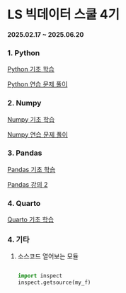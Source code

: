 # LS 빅데이터 스쿨 4기

**2025.02.17 ~ 2025.06.20**

### 1. Python

[Python 기초 학습](lecture/python-intro.py)

[Python 연습 문제 풀이](lecture/python-function-loop.py)

### 2. Numpy

[Numpy 기초 학습](lecture/numpy-intro.py)

[Numpy 연습 문제 풀이](lecture/numpy-practice.py)

### 3. Pandas

[Pandas 기초 학습](lecture/pandas-intro.py)

[Pandas 강의 2](lecture/pandas-second.py)

### 4. Quarto

[Quarto 기초 학습](quarto/hello.qmd)

### 4. 기타

1. 소스코드 열어보는 모듈

   ```python

   import inspect
   inspect.getsource(my_f)

   ```
